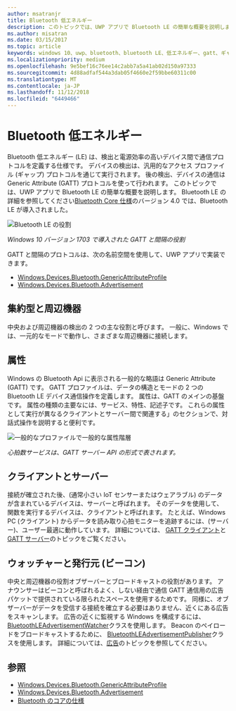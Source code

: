 ```yaml
---
author: msatranjr
title: Bluetooth 低エネルギー
description: このトピックでは、UWP アプリで Bluetooth LE の簡単な概要を説明します。
ms.author: misatran
ms.date: 03/15/2017
ms.topic: article
keywords: windows 10、uwp、bluetooth、bluetooth LE、低エネルギー、gatt、ギャップ、中央、周辺機器、クライアント、サーバー、ウォッチャー、発行元
ms.localizationpriority: medium
ms.openlocfilehash: 9e5bef16c76ee14c2abb7a5a41ab02d150a97333
ms.sourcegitcommit: 4d88adfaf544a3dab05f4660e2f59bbe60311c00
ms.translationtype: MT
ms.contentlocale: ja-JP
ms.lasthandoff: 11/12/2018
ms.locfileid: "6449466"
---
```

# <a name="bluetooth-low-energy"></a>Bluetooth 低エネルギー
Bluetooth 低エネルギー (LE) は、検出と電源効率の高いデバイス間で通信プロトコルを定義する仕様です。 デバイスの検出は、汎用的なアクセス プロファイル (ギャップ) プロトコルを通じて実行されます。 後の検出、デバイスの通信は Generic Attribute (GATT) プロトコルを使って行われます。 このトピックでは、UWP アプリで Bluetooth LE の簡単な概要を説明します。 Bluetooth LE の詳細を参照してください[Bluetooth Core 仕様](https://www.bluetooth.com/specifications/bluetooth-core-specification)のバージョン 4.0 では、Bluetooth LE が導入されました。 

![Bluetooth LE の役割](images/gatt-roles.png)

*Windows 10 バージョン 1703 で導入された GATT と間隔の役割*

GATT と間隔のプロトコルは、次の名前空間を使用して、UWP アプリで実装できます。
- [Windows.Devices.Bluetooth.GenericAttributeProfile](https://docs.microsoft.com/en-us/uwp/api/windows.devices.bluetooth.genericattributeprofile)
- [Windows.Devices.Bluetooth.Advertisement](https://docs.microsoft.com/en-us/uwp/api/windows.devices.bluetooth.genericattributeprofile)

## <a name="central-and-peripheral"></a>集約型と周辺機器
中央および周辺機器の検出の 2 つの主な役割と呼びます。 一般に、Windows では、一元的なモードで動作し、さまざまな周辺機器に接続します。 

## <a name="attributes"></a>属性
Windows の Bluetooth Api に表示される一般的な略語は Generic Attribute (GATT) です。 GATT プロファイルは、データの構造とモードの 2 つの Bluetooth LE デバイス通信操作を定義します。 属性は、GATT のメインの基盤です。 属性の種類の主要なには、サービス、特性、記述子です。 これらの属性として実行が異なるクライアントとサーバー間で関連する」のセクションで、対話式操作を説明すると便利です。 

![一般的なプロファイルで一般的な属性階層](images/gatt-service.png)

*心拍数サービスは、GATT サーバー API の形式で表されます。*

## <a name="client-and-server"></a>クライアントとサーバー
接続が確立された後、(通常小さい IoT センサーまたはウェアラブル) のデータが含まれているデバイスは、サーバーと呼ばれます。 そのデータを使用して、関数を実行するデバイスは、クライアントと呼ばれます。 たとえば、Windows PC (クライアント) からデータを読み取り心拍モニターを追跡するには、(サーバー)、ユーザー最適に動作しています。 詳細については、 [GATT クライアント](gatt-client.md)と[GATT サーバー](gatt-server.md)のトピックをご覧ください。

## <a name="watchers-and-publishers-beacons"></a>ウォッチャーと発行元 (ビーコン)
中央と周辺機器の役割オブザーバーとブロードキャストの役割があります。 アナウンサーはビーコンと呼ばれるよく、しない経由で通信 GATT 通信用の広告パケットで提供されている限られたスペースを使用するためです。 同様に、オブザーバーがデータを受信する接続を確立する必要はありません、近くにある広告をスキャンします。 広告の近くに監視する Windows を構成するには、 [BluetoothLEAdvertisementWatcher](https://docs.microsoft.com/en-us/uwp/api/windows.devices.bluetooth.advertisement.bluetoothleadvertisementwatcher)クラスを使用します。 Beacon のペイロードをブロードキャストするために、 [BluetoothLEAdvertisementPublisher](https://docs.microsoft.com/en-us/uwp/api/windows.devices.bluetooth.advertisement.bluetoothleadvertisementpublisher)クラスを使用します。 詳細については、[広告](ble-beacon.md)のトピックを参照してください。

## <a name="see-also"></a>参照
- [Windows.Devices.Bluetooth.GenericAttributeProfile](https://docs.microsoft.com/en-us/uwp/api/windows.devices.bluetooth.genericattributeprofile)
- [Windows.Devices.Bluetooth.Advertisement](https://docs.microsoft.com/en-us/uwp/api/windows.devices.bluetooth.genericattributeprofile)
- [Bluetooth のコアの仕様](https://www.bluetooth.com/specifications/bluetooth-core-specification)
